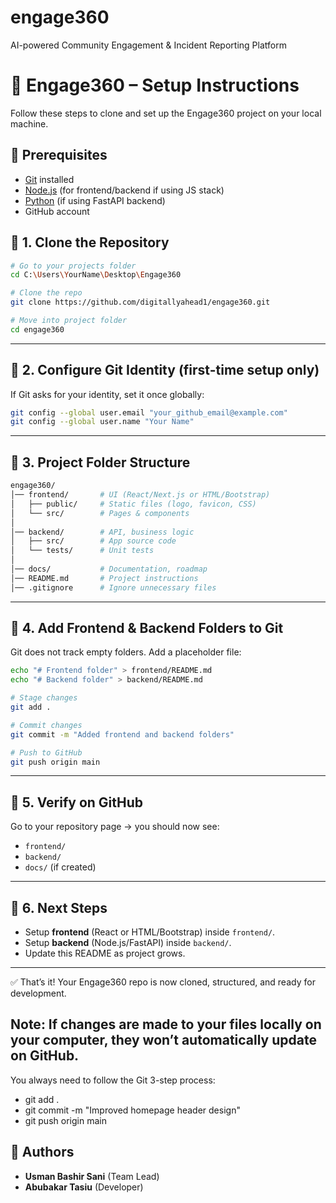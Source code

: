# engage360
AI-powered Community Engagement &amp; Incident Reporting Platform

# 🚀 Engage360 – Setup Instructions

Follow these steps to clone and set up the Engage360 project on your local machine.

## 🔹 Prerequisites

* [Git](https://git-scm.com/downloads) installed
* [Node.js](https://nodejs.org/en/download) (for frontend/backend if using JS stack)
* [Python](https://www.python.org/downloads/) (if using FastAPI backend)
* GitHub account



## 🔹 1. Clone the Repository

```bash
# Go to your projects folder
cd C:\Users\YourName\Desktop\Engage360

# Clone the repo
git clone https://github.com/digitallyahead1/engage360.git

# Move into project folder
cd engage360
```

---

## 🔹 2. Configure Git Identity (first-time setup only)

If Git asks for your identity, set it once globally:

```bash
git config --global user.email "your_github_email@example.com"
git config --global user.name "Your Name"
```

---

## 🔹 3. Project Folder Structure

```bash
engage360/
│── frontend/       # UI (React/Next.js or HTML/Bootstrap)
│   ├── public/     # Static files (logo, favicon, CSS)
│   └── src/        # Pages & components
│
│── backend/        # API, business logic
│   ├── src/        # App source code
│   └── tests/      # Unit tests
│
│── docs/           # Documentation, roadmap
│── README.md       # Project instructions
│── .gitignore      # Ignore unnecessary files
```

---

## 🔹 4. Add Frontend & Backend Folders to Git

Git does not track empty folders. Add a placeholder file:

```bash
echo "# Frontend folder" > frontend/README.md
echo "# Backend folder" > backend/README.md

# Stage changes
git add .

# Commit changes
git commit -m "Added frontend and backend folders"

# Push to GitHub
git push origin main
```

---

## 🔹 5. Verify on GitHub

Go to your repository page → you should now see:

* `frontend/`
* `backend/`
* `docs/` (if created)

---

## 🔹 6. Next Steps

* Setup **frontend** (React or HTML/Bootstrap) inside `frontend/`.
* Setup **backend** (Node.js/FastAPI) inside `backend/`.
* Update this README as project grows.

---

✅ That’s it! Your Engage360 repo is now cloned, structured, and ready for development.


## Note: If changes are made to your files locally on your computer, they won’t automatically update on GitHub.

You always need to follow the Git 3-step process:

* git add .
* git commit -m "Improved homepage header design"
* git push origin main




## 👥 Authors

- **Usman Bashir Sani** (Team Lead)  
- **Abubakar Tasiu** (Developer)  
